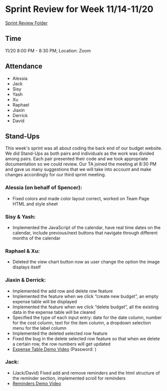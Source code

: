 # Sprint Review for Week 11/14-11/20
[Sprint Review Folder](/specs/sprint-2-review)

## Time
11/20 8:00 PM - 8:30 PM; Location: Zoom

## Attendance 
- Alessia
- Jack
- Sisy
- Yash
- Xu
- Raphael
- Jiaxin
- Derrick
- David

## Stand-Ups
This week's sprint was all about coding the back end of our budget website. We did Stand-Ups as both pairs and individuals as the work was divided among pairs. Each pair presented their code and we took appropriate documentation so we could review. Our TA joined the meeting at 8:30 PM and gave us many suggestions that we will take into account and make changes accordingly for our third sprint meeting.

### Alessia (on behalf of Spencer):
- Fixed colors and made color layout correct, worked on Team Page HTML and style sheet

### Sisy & Yash:
- Implemented the JavaScript of the calendar, have real time dates on the calendar, include previous/next buttons that navigate through different months of the calendar

### Raphael & Xu:
- Deleted the view chart button now as user change the option the image displays itself

### Jiaxin & Derrick:
- Implemented the add row and delete row feature
- Implemented the feature when we click “create new budget”, an empty expense table will be displayed
- Implemented the feature when we click “delete budget”, all the existing data in the expense table will be cleared
- Specified the type of each input entry: date for the date column, number for the cost column, text for the item column, a dropdown selection menu for the label column
- Implemented the deleted selected row feature
- Fixed the bug in the delete selected row feature so that when we delete a certain row, the row numbers will get updated
- [Expense Table Demo Video](https://ucsd.zoom.us/rec/share/DCGwaTLRrUGxJwGFAfEzapobQ8C-g-QjRziu-EKHGQEf_s0hRswmYmKESeZ2MafG.PlrYnOzVH75ITa3r?startTime=1669077082000) (Password: )

### Jack: 
- (Jack/David) Fixed add and remove reminders and the html structure of the reminder section, implemented scroll for reminders
- [Reminders Demo Video](https://www.youtube.com/watch?v=MSxD4KMRCbg)
